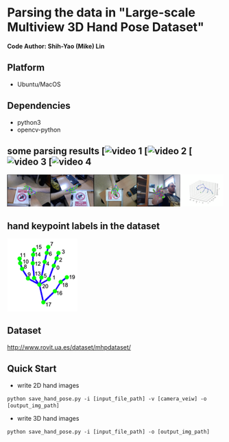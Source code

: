 # Parsing the data in "Large-scale Multiview 3D Hand Pose Dataset"

**Code Author: Shih-Yao (Mike) Lin**

## Platform
+ Ubuntu/MacOS

## Dependencies
+ python3
+ opencv-python

## some parsing results [![video 1](https://youtu.be/dgS_X_bqhpM) [![video 2](https://youtu.be/2Mk39D_Zyuw) [![video 3](https://youtu.be/QRbjeIfjeyc)  [![video 4](https://youtu.be/YEqsGvIn1tE)
[![](img/demo.png)](https://youtu.be/YEqsGvIn1tE)

## hand keypoint labels in the dataset
![](img/hand_lm3d.png)

## Dataset
http://www.rovit.ua.es/dataset/mhpdataset/

## Quick Start
+ write 2D hand images
```
python save_hand_pose.py -i [input_file_path] -v [camera_veiw] -o [output_img_path]
```

+ write 3D hand images
```
python save_hand_pose.py -i [input_file_path] -o [output_img_path]
```



